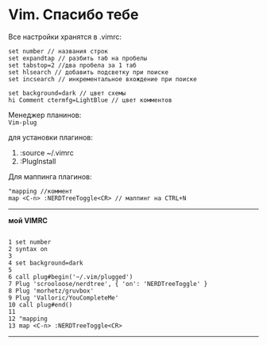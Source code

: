 # Vim. Спасибо тебе

Все настройки хранятся в .vimrc:
```
set number // названия строк
set expandtap // разбить таб на пробелы
set tabstop=2 //два пробела за 1 таб
set hlsearch // добавить подсветку при поиске
set incsearch // инкрементальное вхождение при поиске

set background=dark // цвет схемы
hi Comment ctermfg=LightBlue // цвет комментов
```

Менеджер планинов:  
```Vim-plug```

для установки плагинов:

1. :source ~/.vimrc
2. :PlugInstall

Для маппинга плагинов:
```
"mapping //коммент
map <C-n> :NERDTreeToggle<CR> // маппинг на CTRL+N
```




*************************************
**мой VIMRC**

```

1 set number
2 syntax on
3
4 set background=dark
5
6 call plug#begin('~/.vim/plugged')
7 Plug 'scrooloose/nerdtree', { 'on': 'NERDTreeToggle' }
8 Plug 'morhetz/gruvbox'
9 Plug 'Valloric/YouCompleteMe'
10 call plug#end()
11
12 "mapping
13 map <C-n> :NERDTreeToggle<CR>

```
******************


